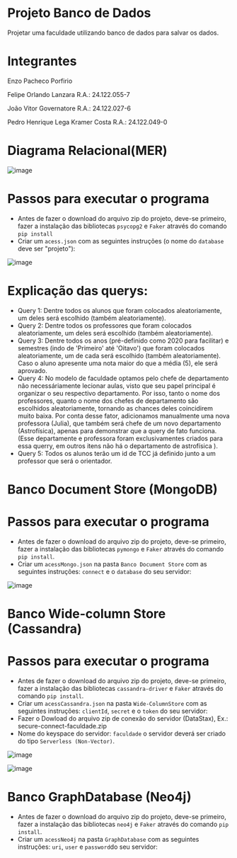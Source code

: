 # Projeto Banco de Dados
 Projetar uma faculdade utilizando banco de dados para salvar os dados.

# Integrantes
Enzo Pacheco Porfirio

Felipe Orlando Lanzara R.A.: 24.122.055-7

João Vitor Governatore R.A.: 24.122.027-6

Pedro Henrique Lega Kramer Costa R.A.: 24.122.049-0



# Diagrama Relacional(MER)
![image](https://github.com/jvgoverna/Projeto-Banco-de-Dados/blob/main/Diagrama%20Relacional%20(MER).png)

# Passos para executar o programa
- Antes de fazer o download do arquivo zip do projeto, deve-se primeiro, fazer a instalação das bibliotecas ```psycopg2``` e ```Faker``` através do comando ```pip install```
- Criar um ```acess.json``` com as seguintes instruções (o nome do ```database``` deve ser "projeto"):

![image](https://github.com/jvgoverna/Projeto-Banco-de-Dados/blob/main/Imagem%20do%20acess%20do%20json.png)

# Explicação das querys:
- Query 1: Dentre todos os alunos que foram colocados aleatoriamente, um deles será escolhido (também aleatoriamente).
- Query 2: Dentre todos os professores que foram colocados aleatoriamente, um deles será escolhido (também aleatoriamente).
- Query 3: Dentre todos os anos (pré-definido como 2020 para facilitar) e semestres (indo de 'Primeiro' até 'Oitavo') que foram colocados aleatoriamente, um de cada será escolhido (também aleatoriamente). Caso o aluno apresente uma nota maior do que a média (5), ele será aprovado.
- Query 4: No modelo de faculdade optamos pelo chefe de departamento não necessáriamente lecionar aulas, visto que seu papel principal é organizar o seu respectivo departamento. Por isso, tanto o nome dos professores, quanto o nome dos chefes de departamento são escolhidos aleatoriamente, tornando as chances deles coincidirem muito baixa. Por conta desse fator, adicionamos manualmente uma nova professora (Julia), que também será chefe de um novo departamento (Astrofísica), apenas para demonstrar que a query de fato funciona. (Esse departamente e professora foram exclusivamentes criados para essa querry, em outros itens não há o departamento de astrofísica ).
- Query 5: Todos os alunos terão um id de TCC já definido junto a um professor que será o orientador.

# Banco Document Store (MongoDB)

# Passos para executar o programa
- Antes de fazer o download do arquivo zip do projeto, deve-se primeiro, fazer a instalação das bibliotecas ```pymongo``` e ```Faker``` através do comando ```pip install```.
- Criar um ```acessMongo.json``` na pasta ```Banco Document Store``` com as seguintes instruções: ```connect``` e o ```database``` do seu servidor:

![image](https://github.com/jvgoverna/Projeto-Banco-de-Dados/blob/main/Conexao%20MongoDB.png)

# Banco Wide-column Store (Cassandra)

# Passos para executar o programa
- Antes de fazer o download do arquivo zip do projeto, deve-se primeiro, fazer a instalação das bibliotecas ```cassandra-driver``` e ```Faker``` através do comando ```pip install```.
- Criar um ```acessCassandra.json``` na pasta ```Wide-ColumnStore``` com as seguintes instruções: ```clientId```, ```secret``` e o ```token``` do seu servidor:
- Fazer o Dowload do arquivo zip de conexão do servidor (DataStax), Ex.: secure-connect-faculdade.zip
- Nome do keyspace do servidor: ```faculdade``` o servidor deverá ser criado do tipo ```Serverless (Non-Vector)```.

![image](https://github.com/jvgoverna/Projeto-Banco-de-Dados/blob/main/Conexao%20Cassandra.png)

![image](https://github.com/jvgoverna/Projeto-Banco-de-Dados/blob/main/Nome%20do%20arquivo%20ZIP%20de%20conexao%20do%20banco.png)

# Banco GraphDatabase (Neo4j)
- Antes de fazer o download do arquivo zip do projeto, deve-se primeiro, fazer a instalação das bibliotecas ```neo4j``` e ```Faker``` através do comando ```pip install```.
- Criar um ```acessNeo4j``` na pasta ```GraphDatabase``` com as seguintes instruções: ```uri```, ```user``` e ```password```do seu servidor:



